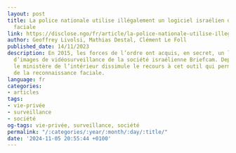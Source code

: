 ```yaml
---
layout: post
title: La police nationale utilise illégalement un logiciel israélien de reconnaissance
  faciale
link: https://disclose.ngo/fr/article/la-police-nationale-utilise-illegalement-un-logiciel-israelien-de-reconnaissance-faciale
author: Geoffrey Livolsi, Mathias Destal, Clément Le Foll
published_date: 14/11/2023
description: En 2015, les forces de l’ordre ont acquis, en secret, un logiciel d’analyse
  d’images de vidéosurveillance de la société israélienne Briefcam. Depuis huit ans,
  le ministère de l’intérieur dissimule le recours à cet outil qui permet l’emploi
  de la reconnaissance faciale.
language: fr
categories:
- articles
tags:
- vie-privée
- surveillance
- société
og-tags: vie-privée, surveillance, société
permalink: "/:categories/:year/:month/:day/:title/"
date: '2024-11-05 20:55:44 +0100'
---
```

